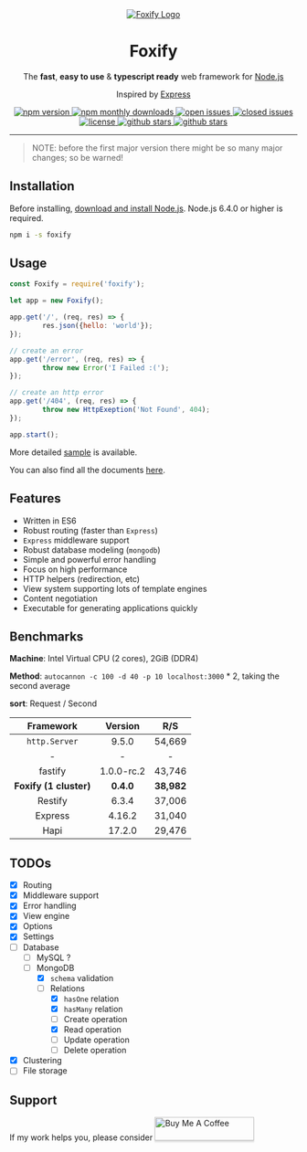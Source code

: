 <div align="center">
	<a href="https://github.com/foxifyjs/foxify">
		<img src="http://res.cloudinary.com/dmny54mk6/image/upload/v1518111172/3ZIcg4.jpg" alt="Foxify Logo" style="max-width: 400px;">
	</a>
	<h1>Foxify</h1>
	<p>The <b>fast</b>, <b>easy to use</b> &amp; <b>typescript ready</b> web framework for <a href="https://nodejs.org" target="_blank">Node.js</a></p>
	<p>Inspired by <a href="https://expressjs.com" target="__blank">Express</a></p>
	<a href="https://www.npmjs.com/package/foxify" target="_blank">
		<img src="https://img.shields.io/npm/v/foxify.svg" alt="npm version">
	</a>
	<a href="https://www.npmjs.com/package/foxify" target="_blank">
		<img src="https://img.shields.io/npm/dm/foxify.svg" alt="npm monthly downloads">
	</a>
	<a href="https://github.com/foxifyjs/foxify/issues?q=is%3Aopen+is%3Aissue" target="_blank">
		<img src="https://img.shields.io/github/issues-raw/foxifyjs/foxify.svg" alt="open issues">
	</a>
	<a href="https://github.com/foxifyjs/foxify/issues?q=is%3Aissue+is%3Aclosed" target="_blank">
		<img src="https://img.shields.io/github/issues-closed-raw/foxifyjs/foxify.svg" alt="closed issues">
	</a>
	<a href="https://github.com/foxifyjs/foxify/blob/master/LICENSE" target="_blank">
		<img src="https://img.shields.io/github/license/foxifyjs/foxify.svg" alt="license">
	</a>
	<a href="https://github.com/foxifyjs/foxify" target="_blank">
		<img src="https://img.shields.io/github/stars/foxifyjs/foxify.svg?style=social&label=Stars" alt="github stars">
	</a>
	<a href="https://github.com/foxifyjs/foxify" target="_blank">
		<img src="https://img.shields.io/github/forks/foxifyjs/foxify.svg?style=social&label=Fork" alt="github stars">
	</a>
	<br>
</div>

- - -

> NOTE: before the first major version there might be so many major changes; so be warned!


## Installation

Before installing, [download and install Node.js](https://nodejs.org/en/download).
Node.js 6.4.0 or higher is required.

```bash
npm i -s foxify
```


## Usage

```javascript
const Foxify = require('foxify');

let app = new Foxify();

app.get('/', (req, res) => {
		res.json({hello: 'world'});
});

// create an error
app.get('/error', (req, res) => {
		throw new Error('I Failed :(');
});

// create an http error
app.get('/404', (req, res) => {
		throw new HttpExeption('Not Found', 404);
});

app.start();
```

More detailed [sample](https://github.com/foxifyjs/foxify/tree/master/sample) is available.

You can also find all the documents [here](https://foxify.js.org/api.html).


## Features

- Written in ES6
- Robust routing (faster than `Express`)
- `Express` middleware support
- Robust database modeling (`mongodb`)
- Simple and powerful error handling
- Focus on high performance
- HTTP helpers (redirection, etc)
- View system supporting lots of template engines
- Content negotiation
- Executable for generating applications quickly


## Benchmarks

**Machine**: Intel Virtual CPU (2 cores), 2GiB (DDR4)

**Method**: `autocannon -c 100 -d 40 -p 10 localhost:3000` * 2, taking the second average

**sort**: Request / Second

| Framework | Version | R/S |
|:---------:|:-------:|:---:|
| `http.Server` | 9.5.0 | 54,669 |
| - | - | - |
| fastify | 1.0.0-rc.2 | 43,746 |
| **Foxify (1 cluster)** | **0.4.0** | **38,982** |
| Restify | 6.3.4 | 37,006 |
| Express | 4.16.2 | 31,040 |
| Hapi | 17.2.0 | 29,476 |


## TODOs

- [x] Routing
- [x] Middleware support
- [x] Error handling
- [x] View engine
- [x] Options
- [x] Settings
- [ ] Database
	- [ ] MySQL ?
	- [ ] MongoDB
		- [x] `schema` validation
		- [ ] Relations
			- [x] `hasOne` relation
			- [x] `hasMany` relation
			- [ ] Create operation
			- [x] Read operation
			- [ ] Update operation
			- [ ] Delete operation
- [x] Clustering
- [ ] File storage

## Support

If my work helps you, please consider
<a href="https://www.buymeacoffee.com/ardalanamini" target="_blank"><img src="https://www.buymeacoffee.com/assets/img/custom_images/orange_img.png" alt="Buy Me A Coffee" style="height: 41px !important;width: 174px !important;box-shadow: 0px 3px 2px 0px rgba(190, 190, 190, 0.5) !important;-webkit-box-shadow: 0px 3px 2px 0px rgba(190, 190, 190, 0.5) !important;" ></a>
